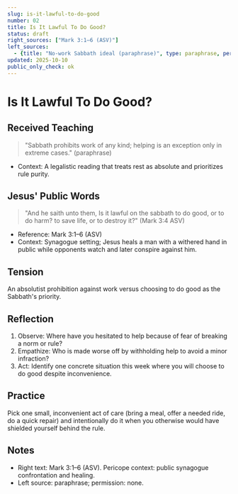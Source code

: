 ```yaml
---
slug: is-it-lawful-to-do-good
number: 02
title: Is It Lawful To Do Good?
status: draft
right_sources: ["Mark 3:1–6 (ASV)"]
left_sources:
  - {title: "No-work Sabbath ideal (paraphrase)", type: paraphrase, permission: none}
updated: 2025-10-10
public_only_check: ok
---
```


# Is It Lawful To Do Good?

## Received Teaching
> "Sabbath prohibits work of any kind; helping is an exception only in extreme cases." (paraphrase)
- Context: A legalistic reading that treats rest as absolute and prioritizes rule purity.

## Jesus' Public Words
> "And he saith unto them, Is it lawful on the sabbath to do good, or to do harm? to save life, or to destroy it?" (Mark 3:4 ASV)
- Reference: Mark 3:1–6 (ASV)
- Context: Synagogue setting; Jesus heals a man with a withered hand in public while opponents watch and later conspire against him.

## Tension
An absolutist prohibition against work versus choosing to do good as the Sabbath's priority.

## Reflection
1. Observe: Where have you hesitated to help because of fear of breaking a norm or rule?
2. Empathize: Who is made worse off by withholding help to avoid a minor infraction?
3. Act: Identify one concrete situation this week where you will choose to do good despite inconvenience.

## Practice
Pick one small, inconvenient act of care (bring a meal, offer a needed ride, do a quick repair) and intentionally do it when you otherwise would have shielded yourself behind the rule.

## Notes
- Right text: Mark 3:1–6 (ASV). Pericope context: public synagogue confrontation and healing.
- Left source: paraphrase; permission: none.

